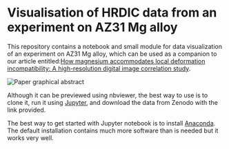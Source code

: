 # Visualisation of HRDIC data from an experiment on AZ31 Mg alloy

This repository contains a notebook and small module for data visualization of an experiment on AZ31 Mg alloy, which can be used as a companion to our article entitled:[How magnesium accommodates local deformation incompatibility: A high-resolution digital image correlation study](http://www.sciencedirect.com/science/article/pii/S1359645417304275).

![Paper graphical abstract](https://www.dropbox.com/s/ipa658hvh0wcepx/az31_graphical_abstract.png?dl=1)

Although it can be previewed using nbviewer, the best way to use is to clone it, run it using [Jupyter](http://jupyter.org/), and download the data from Zenodo with the link provided.

The best way to get started with Jupyter notebook is to install [Anaconda](https://www.continuum.io/downloads). The default installation contains much more software than is needed but it works very well. 
